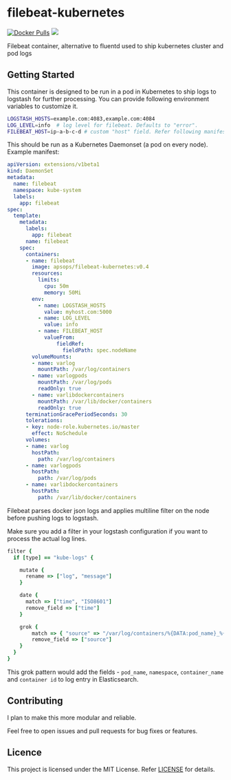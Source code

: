 # filebeat-kubernetes

[![Docker Pulls](https://img.shields.io/docker/pulls/apsops/filebeat-kubernetes.svg)](https://hub.docker.com/r/apsops/filebeat-kubernetes/)
[![](https://images.microbadger.com/badges/image/apsops/filebeat-kubernetes.svg)](https://microbadger.com/images/apsops/filebeat-kubernetes "")

Filebeat container, alternative to fluentd used to ship kubernetes cluster and pod logs

## Getting Started
This container is designed to be run in a pod in Kubernetes to ship logs to logstash for further processing.
You can provide following environment variables to customize it.

```bash
LOGSTASH_HOSTS=example.com:4083,example.com:4084
LOG_LEVEL=info  # log level for filebeat. Defaults to "error".
FILEBEAT_HOST=ip-a-b-c-d # custom "host" field. Refer following manifest to set it to k8s nodeName
```

This should be run as a Kubernetes Daemonset (a pod on every node). Example manifest:

```yaml
apiVersion: extensions/v1beta1
kind: DaemonSet
metadata:
  name: filebeat
  namespace: kube-system
  labels:
    app: filebeat
spec:
  template:
    metadata:
      labels:
        app: filebeat
      name: filebeat
    spec:
      containers:
      - name: filebeat
        image: apsops/filebeat-kubernetes:v0.4
        resources:
          limits:
            cpu: 50m
            memory: 50Mi
        env:
          - name: LOGSTASH_HOSTS
            value: myhost.com:5000
          - name: LOG_LEVEL
            value: info
          - name: FILEBEAT_HOST
            valueFrom:
                fieldRef:
                  fieldPath: spec.nodeName
        volumeMounts:
        - name: varlog
          mountPath: /var/log/containers
        - name: varlogpods
          mountPath: /var/log/pods
          readOnly: true
        - name: varlibdockercontainers
          mountPath: /var/lib/docker/containers
          readOnly: true
      terminationGracePeriodSeconds: 30
      tolerations:
      - key: node-role.kubernetes.io/master
        effect: NoSchedule
      volumes:
      - name: varlog
        hostPath:
          path: /var/log/containers
      - name: varlogpods
        hostPath:
          path: /var/log/pods
      - name: varlibdockercontainers
        hostPath:
          path: /var/lib/docker/containers
```

Filebeat parses docker json logs and applies multiline filter on the node before pushing logs to logstash.

Make sure you add a filter in your logstash configuration if you want to process the actual log lines.

```ruby
filter {
  if [type] == "kube-logs" {

    mutate {
      rename => ["log", "message"]
    }

    date {
      match => ["time", "ISO8601"]
      remove_field => ["time"]
    }

    grok {
        match => { "source" => "/var/log/containers/%{DATA:pod_name}_%{DATA:namespace}_%{GREEDYDATA:container_name}-%{DATA:container_id}.log" }
        remove_field => ["source"]
    }
  }
}
```

This grok pattern would add the fields - `pod_name`, `namespace`, `container_name` and `container id` to log entry in Elasticsearch.

## Contributing
I plan to make this more modular and reliable.

Feel free to open issues and pull requests for bug fixes or features.

## Licence

This project is licensed under the MIT License. Refer [LICENSE](https://github.com/ApsOps/filebeat-kubernetes/blob/master/LICENSE) for details.

